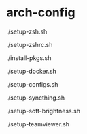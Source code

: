 # arch-config

./setup-zsh.sh

./setup-zshrc.sh

./install-pkgs.sh

./setup-docker.sh

./setup-configs.sh

./setup-syncthing.sh

./setup-soft-brightness.sh

./setup-teamviewer.sh
